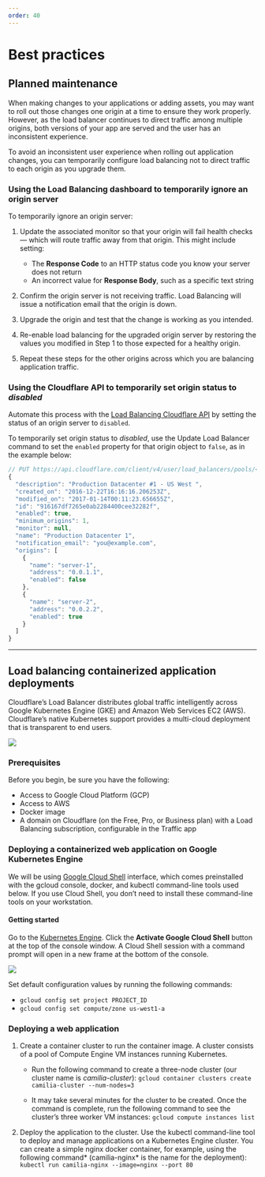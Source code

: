 ```yaml
---
order: 40
---
```


# Best practices

## Planned maintenance

When making changes to your applications or adding assets, you may want to roll out those changes one origin at a time to ensure they work properly. However, as the load balancer continues to direct traffic among multiple origins, both versions of your app are served and the user has an inconsistent experience.

To avoid an inconsistent user experience when rolling out application changes, you can temporarily configure load balancing not to direct traffic to each origin as you upgrade them.

### Using the Load Balancing dashboard to temporarily ignore an origin server

To temporarily ignore an origin server:

1. Update the associated monitor so that your origin will fail health checks — which will route traffic away from that origin. This might include setting:
    - The **Response Code** to an HTTP status code you know your server does not return
    - An incorrect value for **Response Body**, such as a specific text string

1. Confirm the origin server is not receiving traffic. Load Balancing will issue a notification email that the origin is down.

1. Upgrade the origin and test that the change is working as you intended.

1. Re-enable load balancing for the upgraded origin server by restoring the values you modified in Step 1 to those expected for a healthy origin.

1. Repeat these steps for the other origins across which you are balancing application traffic.

### Using the Cloudflare API to temporarily set origin status to _disabled_

Automate this process with the [Load Balancing Cloudflare API](https://api.cloudflare.com/#load-balancer-pools-modify-a-pool) by setting the status of an origin server to `disabled`.

To temporarily set origin status to _disabled_, use the Update Load Balancer command to set the `enabled` property for that origin object to `false`, as in the example below:

```js
// PUT https://api.cloudflare.com/client/v4/user/load_balancers/pools/<pool_id>
{
  "description": "Production Datacenter #1 - US West ",
  "created_on": "2016-12-22T16:16:16.206253Z",
  "modified_on": "2017-01-14T00:11:23.656655Z",
  "id": "916167df7265e0ab2284400cee32282f",
  "enabled": true,
  "minimum_origins": 1,
  "monitor": null,
  "name": "Production Datacenter 1",
  "notification_email": "you@example.com",
  "origins": [
    {
      "name": "server-1",
      "address": "0.0.1.1",
      "enabled": false
    },
    {
      "name": "server-2",
      "address": "0.0.2.2",
      "enabled": true
    }
  ]
}
```

---

## Load balancing containerized application deployments

Cloudflare’s Load Balancer distributes global traffic intelligently across Google Kubernetes Engine (GKE) and Amazon Web Services EC2 (AWS). Cloudflare’s native Kubernetes support provides a multi-cloud deployment that is transparent to end users.

![](../static/images/best-practices-2.png)

### Prerequisites

Before you begin, be sure you have the following:

- Access to Google Cloud Platform (GCP)
- Access to AWS
- Docker image
- A domain on Cloudflare (on the Free, Pro, or Business plan) with a Load Balancing subscription, configurable in the Traffic app

### Deploying a containerized web application on Google Kubernetes Engine

We will be using [Google Cloud Shell](https://cloud.google.com/shell/) interface, which comes preinstalled with the gcloud console, docker, and kubectl command-line tools used below. If you use Cloud Shell, you don’t need to install these command-line tools on your workstation.

#### Getting started

Go to the [Kubernetes Engine](https://console.cloud.google.com/kubernetes?_ga=2.151836153.-1932148812.1510627946). Click the **Activate Google Cloud Shell** button at the top of the console window. A Cloud Shell session with a command prompt will open in a new frame at the bottom of the console.

![](../static/images/best-practices-3.png)

Set default configuration values by running the following commands:

- `gcloud config set project PROJECT_ID`
- `gcloud config set compute/zone us-west1-a`

### Deploying a web application

1. Create a container cluster to run the container image. A cluster consists of a pool of Compute Engine VM instances running Kubernetes.

   - Run the following command to create a three-node cluster (our cluster name is _camilia-cluster_): `gcloud container clusters create camilia-cluster --num-nodes=3`

   - It may take several minutes for the cluster to be created. Once the command is complete, run the following command to see the cluster’s three worker VM instances: `gcloud compute instances list`

1. Deploy the application to the cluster. Use the kubectl command-line tool to deploy and manage applications on a Kubernetes Engine cluster.
   You can create a simple nginx docker container, for example, using the following command* (camilia-nginx* is the name for the deployment):
   `kubectl run camilia-nginx --image=nginx --port 80`
